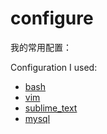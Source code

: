 # configure

我的常用配置：

Configuration I used:

* [bash](bash.md)
* [vim](vim.md)
* [sublime_text](sublime_text.md)
* [mysql](mysql.md)

